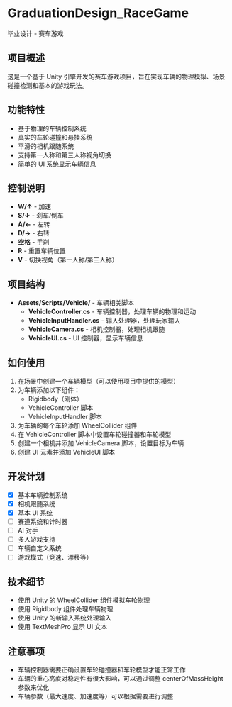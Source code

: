 # GraduationDesign_RaceGame

毕业设计 - 赛车游戏

## 项目概述

这是一个基于 Unity 引擎开发的赛车游戏项目，旨在实现车辆的物理模拟、场景碰撞检测和基本的游戏玩法。

## 功能特性

- 基于物理的车辆控制系统
- 真实的车轮碰撞和悬挂系统
- 平滑的相机跟随系统
- 支持第一人称和第三人称视角切换
- 简单的 UI 系统显示车辆信息

## 控制说明

- **W/↑** - 加速
- **S/↓** - 刹车/倒车
- **A/←** - 左转
- **D/→** - 右转
- **空格** - 手刹
- **R** - 重置车辆位置
- **V** - 切换视角（第一人称/第三人称）

## 项目结构

- **Assets/Scripts/Vehicle/** - 车辆相关脚本
  - **VehicleController.cs** - 车辆控制器，处理车辆的物理和运动
  - **VehicleInputHandler.cs** - 输入处理器，处理玩家输入
  - **VehicleCamera.cs** - 相机控制器，处理相机跟随
  - **VehicleUI.cs** - UI 控制器，显示车辆信息

## 如何使用

1. 在场景中创建一个车辆模型（可以使用项目中提供的模型）
2. 为车辆添加以下组件：
   - Rigidbody（刚体）
   - VehicleController 脚本
   - VehicleInputHandler 脚本
3. 为车辆的每个车轮添加 WheelCollider 组件
4. 在 VehicleController 脚本中设置车轮碰撞器和车轮模型
5. 创建一个相机并添加 VehicleCamera 脚本，设置目标为车辆
6. 创建 UI 元素并添加 VehicleUI 脚本

## 开发计划

- [x] 基本车辆控制系统
- [x] 相机跟随系统
- [x] 基本 UI 系统
- [ ] 赛道系统和计时器
- [ ] AI 对手
- [ ] 多人游戏支持
- [ ] 车辆自定义系统
- [ ] 游戏模式（竞速、漂移等）

## 技术细节

- 使用 Unity 的 WheelCollider 组件模拟车轮物理
- 使用 Rigidbody 组件处理车辆物理
- 使用 Unity 的新输入系统处理输入
- 使用 TextMeshPro 显示 UI 文本

## 注意事项

- 车辆控制器需要正确设置车轮碰撞器和车轮模型才能正常工作
- 车辆的重心高度对稳定性有很大影响，可以通过调整 centerOfMassHeight 参数来优化
- 车辆参数（最大速度、加速度等）可以根据需要进行调整
